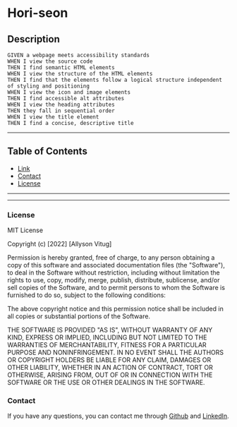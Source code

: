 # Hori-seon

## Description
```
GIVEN a webpage meets accessibility standards
WHEN I view the source code
THEN I find semantic HTML elements
WHEN I view the structure of the HTML elements
THEN I find that the elements follow a logical structure independent of styling and positioning
WHEN I view the icon and image elements
THEN I find accessible alt attributes
WHEN I view the heading attributes
THEN they fall in sequential order
WHEN I view the title element
THEN I find a concise, descriptive title
```

---
## Table of Contents
- [Link](#link)
- [Contact](#contact)
- [License](#license)


---

<!-- ### Link
View the site [here](https://a-vitug.github.io/Hori-seon/) -->

---

### License
MIT License

Copyright (c) [2022] [Allyson Vitug]

Permission is hereby granted, free of charge, to any person obtaining a copy of this software and associated documentation files (the "Software"), to deal in the Software without restriction, including without limitation the rights to use, copy, modify, merge, publish, distribute, sublicense, and/or sell copies of the Software, and to permit persons to whom the Software is furnished to do so, subject to the following conditions:

The above copyright notice and this permission notice shall be included in all copies or substantial portions of the Software.

THE SOFTWARE IS PROVIDED "AS IS", WITHOUT WARRANTY OF ANY KIND, EXPRESS OR IMPLIED, INCLUDING BUT NOT LIMITED TO THE WARRANTIES OF MERCHANTABILITY, FITNESS FOR A PARTICULAR PURPOSE AND NONINFRINGEMENT. IN NO EVENT SHALL THE AUTHORS OR COPYRIGHT HOLDERS BE LIABLE FOR ANY CLAIM, DAMAGES OR OTHER LIABILITY, WHETHER IN AN ACTION OF CONTRACT, TORT OR OTHERWISE, ARISING FROM, OUT OF OR IN CONNECTION WITH THE SOFTWARE OR THE USE OR OTHER DEALINGS IN THE SOFTWARE.

### Contact
If you have any questions, you can contact me through [Github](https://github.com/a-vitug) and [LinkedIn](https://www.linkedin.com/in/vtg-allyson/).